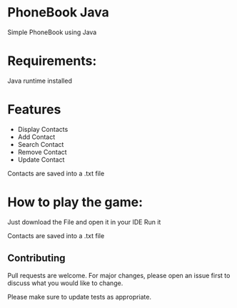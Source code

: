 # PhoneBook Java
Simple PhoneBook using Java

# Requirements:
Java runtime installed

# Features
- Display Contacts <br>
- Add Contact <br>
- Search Contact <br>
- Remove Contact <br>
- Update Contact 

Contacts are saved into a .txt file

# How to play the game:
Just download the File and open it in your IDE
Run it

Contacts are saved into a .txt file

## Contributing
Pull requests are welcome. For major changes, please open an issue first to discuss what you would like to change.

Please make sure to update tests as appropriate.
